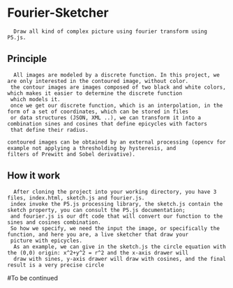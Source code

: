 # Fourier-Sketcher
````````````````````````````````````````````````````````````````````
  Draw all kind of complex picture using fourier transform using P5.js.
````````````````````````````````````````````````````````````````````

## Principle
``````````````````````````````````````````````````````````````````````````````````````````````````````````````````````````````````
  All images are modeled by a discrete function. In this project, we are only interested in the contoured image, without color.
 the contour images are images composed of two black and white colors, which makes it easier to determine the discrete function 
 which models it.
 once we get our discrete function, which is an interpolation, in the form of a set of coordinates, which can be stored in files
 or data structures (JSON, XML ..), we can transform it into a combination sines and cosines that define epicycles with factors 
 that define their radius.
 
contoured images can be obtained by an external processing (opencv for example not applying a thresholding by hysteresis, and
filters of Prewitt and Sobel derivative).
````````````````````````````````````````````````````````````````````````````````````````````````````````````````````````````````````````

## How it work
``````````````````````````````````````````````````````````````````````````````````````````````````````````````````````````````````
  After cloning the project into your working directory, you have 3 files, index.html, sketch.js and fourier.js.
 index invoke the P5.js processing library, the sketch.js contain the sketch property, you can consult the P5.js documentation;
 and fourier.js is our dft code that will convert our function to the sines and cosines combination.
 So how we specify, we need the input the image, or specifically the function, and here you are, a live sketcher that draw your
 picture with epicycles.
  As an example, we can give in the sketch.js the circle equation with the (0,0) origin: x^2+y^2 = r^2 and the x-axis drawer will
  draw with sines, y-axis drawer will draw with cosines, and the final result is a very precise circle
 ``````````````````````````````````````````````````````````````````````````````````````````````````````````````````````````````````
 
#To be continued
 




